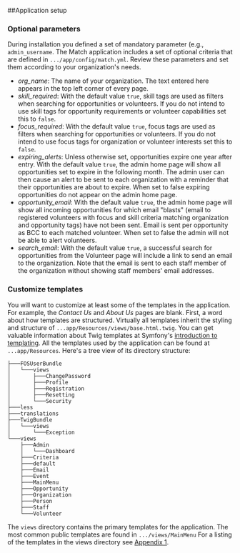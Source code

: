 ##Application setup

### Optional parameters

During installation you defined a set of mandatory parameter (e.g., `admin_username`. The Match application includes a set of optional criteria  that are defined in `.../app/config/match.yml`. Review these parameters and set them according to your organization's needs.

* _org\_name_: The name of your organization.  The text entered here appears in the top left corner of every page.
* _skill\_required_: With the default value `true`, skill tags are used as filters when searching for opportunities or volunteers. If you do not intend to use skill tags for opportunity requirements or volunteer capabilities set this to `false`.
* _focus\_required_: With the default value `true`, focus tags are used as filters when searching for opportunities or volunteers. If you do not intend to use focus tags for organization  or volunteer interests set this to `false`.
* _expiring\_alerts_: Unless otherwise set, opportunities expire one year after entry. With the default value `true`, the admin home page will show all opportunities set to expire in the following month. The admin user can then cause an alert to be sent to each organization with a reminder that their opportunities are about to expire. When set to false expiring opportunities do not appear on the admin home page.
* _opportunity\_email_: With the default value `true`, the admin home page will show all incoming opportunities for which email "blasts" (email to registered volunteers with focus and skill criteria matching organization and opportunity tags) have not been sent. Email is sent per opportunity as BCC to each matched volunteer. When set to false the admin will not be able to alert volunteers.
* _search\_email_: With the default value `true`, a successful search for opportunities from the Volunteer page will include a link to send an email to the organization. Note that the email is sent to each staff member of the organization without showing staff members' email addresses.

### Customize templates

You will want to customize at least some of the templates in the application.  For example, the _Contact Us_ and _About Us_ pages are blank. First, a word about how templates are structured.  Virtually all templates inherit the styling and structure of `...app/Resources/views/base.html.twig`. You can get valuable information about Twig templates at Symfony's [introduction to templating](http://symfony.com/doc/current/book/templating.html). All the templates used by the application can be found at `...app/Resources`.  Here's a tree view of its directory structure:


    ├───FOSUserBundle
    │   └───views
    │       ├───ChangePassword
    │       ├───Profile
    │       ├───Registration
    │       ├───Resetting
    │       └───Security
    ├───less
    ├───translations
    ├───TwigBundle
    │   └───views
    │       └───Exception
    └───views
        ├───Admin
        │   └───Dashboard
        ├───Criteria
        ├───default
        ├───Email
        ├───Event
        ├───MainMenu
        ├───Opportunity
        ├───Organization
        ├───Person
        ├───Staff
        └───Volunteer

The `views` directory contains the primary templates for the application.  The most common public templates are found in `.../views/MainMenu` For a listing of the templates in the views directory see [Appendix 1](views_contents.md).